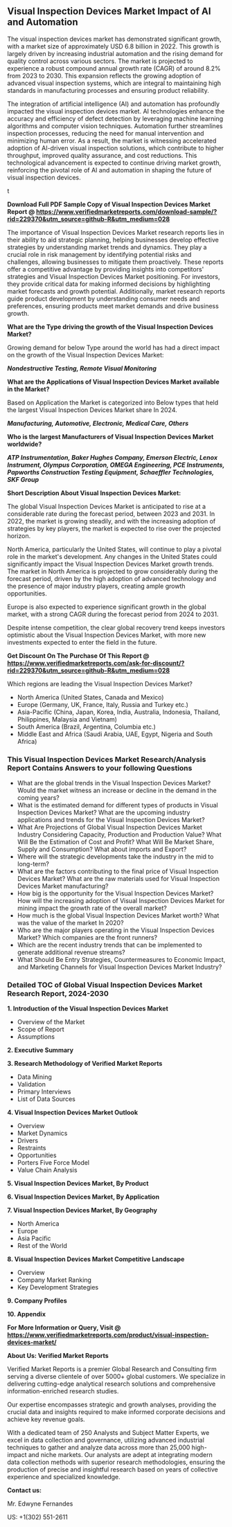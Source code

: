 <h2>Visual Inspection Devices Market Impact of AI and Automation</h2><p>The visual inspection devices market has demonstrated significant growth, with a market size of approximately USD 6.8 billion in 2022. This growth is largely driven by increasing industrial automation and the rising demand for quality control across various sectors. The market is projected to experience a robust compound annual growth rate (CAGR) of around 8.2% from 2023 to 2030. This expansion reflects the growing adoption of advanced visual inspection systems, which are integral to maintaining high standards in manufacturing processes and ensuring product reliability.</p><p>The integration of artificial intelligence (AI) and automation has profoundly impacted the visual inspection devices market. AI technologies enhance the accuracy and efficiency of defect detection by leveraging machine learning algorithms and computer vision techniques. Automation further streamlines inspection processes, reducing the need for manual intervention and minimizing human error. As a result, the market is witnessing accelerated adoption of AI-driven visual inspection solutions, which contribute to higher throughput, improved quality assurance, and cost reductions. This technological advancement is expected to continue driving market growth, reinforcing the pivotal role of AI and automation in shaping the future of visual inspection devices.</p>t</p><p id="" class=""><strong>Download Full PDF Sample Copy of Visual Inspection Devices Market Report @ <a href="https://www.verifiedmarketreports.com/download-sample/?rid=229370&utm_source=github-R&utm_medium=028" target="_blank">https://www.verifiedmarketreports.com/download-sample/?rid=229370&utm_source=github-R&utm_medium=028</a></strong></p><p>The importance of&nbsp;Visual Inspection Devices Market research reports lies in their ability to aid strategic planning, helping businesses develop effective strategies by understanding market trends and dynamics. They play a crucial role in risk management by identifying potential risks and challenges, allowing businesses to mitigate them proactively. These reports offer a competitive advantage by providing insights into competitors' strategies and Visual Inspection Devices Market positioning. For investors, they provide critical data for making informed decisions by highlighting market forecasts and growth potential. Additionally, market research reports guide product development by understanding consumer needs and preferences, ensuring products meet market demands and drive business growth.</p><p><strong>What are the&nbsp;Type driving the growth of the Visual Inspection Devices Market?</strong></p><p id="" class="">Growing demand for below Type around the world has had a direct impact on the growth of the Visual Inspection Devices Market:</p><em><strong>Nondestructive Testing, Remote Visual Monitoring</strong></em></p><strong>What are the&nbsp;Applications&nbsp;of Visual Inspection Devices Market available in the Market?</strong></p><p id="" class="">Based on Application the Market is categorized into Below types that held the largest Visual Inspection Devices Market share In 2024.</p><em><strong>Manufacturing, Automotive, Electronic, Medical Care, Others</strong></em></p><strong>Who is the largest Manufacturers of Visual Inspection Devices Market worldwide?</strong></p><p><em><strong>ATP Instrumentation, Baker Hughes Company, Emerson Electric, Lenox Instrument, Olympus Corporation, OMEGA Engineering, PCE Instruments, Papworths Construction Testing Equipment, Schaeffler Technologies, SKF Group</strong></em></p><p id="" class=""><strong>Short Description About Visual Inspection Devices Market:</strong></p><p>The global Visual Inspection Devices Market is anticipated to rise at a considerable rate during the forecast period, between 2023 and 2031. In 2022, the market is growing steadily, and with the increasing adoption of strategies by key players, the market is expected to rise over the projected horizon.</p><p>North America, particularly the United States, will continue to play a pivotal role in the market's development. Any changes in the United States could significantly impact the Visual Inspection Devices Market growth trends. The market in North America is projected to grow considerably during the forecast period, driven by the high adoption of advanced technology and the presence of major industry players, creating ample growth opportunities.</p><p>Europe is also expected to experience significant growth in the global market, with a strong CAGR during the forecast period from 2024 to 2031.</p><p>Despite intense competition, the clear global recovery trend keeps investors optimistic about the Visual Inspection Devices Market, with more new investments expected to enter the field in the future.</p><p id="" class=""><strong>Get Discount On The Purchase Of This Report @ <a href="https://www.verifiedmarketreports.com/ask-for-discount/?rid=229370&utm_source=github-R&utm_medium=028" target="_blank">https://www.verifiedmarketreports.com/ask-for-discount/?rid=229370&utm_source=github-R&utm_medium=028</a></strong></p>Which regions are leading the Visual Inspection Devices Market?</p><ul><li>North America (United States, Canada and Mexico)</li><li>Europe (Germany, UK, France, Italy, Russia and Turkey etc.)</li><li>Asia-Pacific (China, Japan, Korea, India, Australia, Indonesia, Thailand, Philippines, Malaysia and Vietnam)</li><li>South America (Brazil, Argentina, Columbia etc.)</li><li>Middle East and Africa (Saudi Arabia, UAE, Egypt, Nigeria and South Africa)</li></ul><h3 id="" class="">This Visual Inspection Devices Market Research/Analysis Report Contains Answers to your following Questions</h3><ul><li>What are the global trends in the Visual Inspection Devices Market? Would the market witness an increase or decline in the demand in the coming years?</li><li>What is the estimated demand for different types of products in Visual Inspection Devices Market? What are the upcoming industry applications and trends for the Visual Inspection Devices Market?</li><li>What Are Projections of Global Visual Inspection Devices Market Industry Considering Capacity, Production and Production Value? What Will Be the Estimation of Cost and Profit? What Will Be Market Share, Supply and Consumption? What about imports and Export?</li><li>Where will the strategic developments take the industry in the mid to long-term?</li><li>What are the factors contributing to the final price of Visual Inspection Devices Market? What are the raw materials used for Visual Inspection Devices Market manufacturing?</li><li>How big is the opportunity for the Visual Inspection Devices Market? How will the increasing adoption of Visual Inspection Devices Market for mining impact the growth rate of the overall market?</li><li>How much is the global Visual Inspection Devices Market worth? What was the value of the market In 2020?</li><li>Who are the major players operating in the Visual Inspection Devices Market? Which companies are the front runners?</li><li>Which are the recent industry trends that can be implemented to generate additional revenue streams?</li><li>What Should Be Entry Strategies, Countermeasures to Economic Impact, and Marketing Channels for Visual Inspection Devices Market Industry?</li></ul><h3 id="" class="">Detailed TOC of Global Visual Inspection Devices Market Research Report, 2024-2030</h3><p id="" class=""><strong>1. Introduction of the Visual Inspection Devices Market</strong></p><ul><li>Overview of the Market</li><li>Scope of Report</li><li>Assumptions</li></ul><p id="" class=""><strong>2. Executive Summary</strong></p><p id="" class=""><strong>3. Research Methodology of Verified Market Reports</strong></p><ul><li>Data Mining</li><li>Validation</li><li>Primary Interviews</li><li>List of Data Sources</li></ul><p id="" class=""><strong>4. Visual Inspection Devices Market Outlook</strong></p><ul><li>Overview</li><li>Market Dynamics</li><li>Drivers</li><li>Restraints</li><li>Opportunities</li><li>Porters Five Force Model</li><li>Value Chain Analysis</li></ul><p id="" class=""><strong>5. Visual Inspection Devices Market, By Product</strong></p><p id="" class=""><strong>6. Visual Inspection Devices Market, By Application</strong></p><p id="" class=""><strong>7. Visual Inspection Devices Market, By Geography</strong></p><ul><li>North America</li><li>Europe</li><li>Asia Pacific</li><li>Rest of the World</li></ul><p id="" class=""><strong>8. Visual Inspection Devices Market Competitive Landscape</strong></p><ul><li>Overview</li><li>Company Market Ranking</li><li>Key Development Strategies</li></ul><p id="" class=""><strong>9. Company Profiles</strong></p><p id="" class=""><strong>10. Appendix</strong></p><p id="" class=""><strong>For More Information or Query, Visit @ <a href="https://www.verifiedmarketreports.com/product/visual-inspection-devices-market/" target="_blank">https://www.verifiedmarketreports.com/product/visual-inspection-devices-market/</a></strong></p><p id="" class=""><strong>About Us: Verified Market Reports</strong></p><p id="" class="">Verified Market Reports is a premier Global Research and Consulting firm serving a diverse clientele of over 5000+ global customers. We specialize in delivering cutting-edge analytical research solutions and comprehensive information-enriched research studies.</p><p id="" class="">Our expertise encompasses strategic and growth analyses, providing the crucial data and insights required to make informed corporate decisions and achieve key revenue goals.</p><p id="" class="">With a dedicated team of 250 Analysts and Subject Matter Experts, we excel in data collection and governance, utilizing advanced industrial techniques to gather and analyze data across more than 25,000 high-impact and niche markets. Our analysts are adept at integrating modern data collection methods with superior research methodologies, ensuring the production of precise and insightful research based on years of collective experience and specialized knowledge.</p><p id="" class=""><strong>Contact us:</strong></p><p id="" class="">Mr. Edwyne Fernandes</p><p id="" class="">US: +1(302) 551-2611</p>